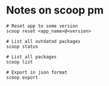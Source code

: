 # Notes on scoop pm

```nu
# Reset app to some version
scoop reset <app_name>@<version>

# List all outdated packages
scoop status

# List all packages
scoop list

# Export in json format
scoop export
```
